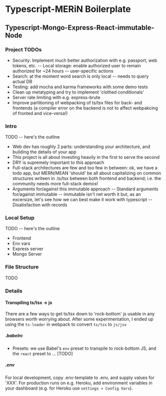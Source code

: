 # Typescript-MERiN Boilerplate

## Typescript-Mongo-Express-React-immutable-Node

### Project TODOs

-   Security: Implement much better authorization with e.g. passport, web tokens, etc.
    -- Local storage: enable authorized user to remain authorized for ~24 hours
    -- user-specific actions
-   Search: at the moment word search is only local -- needs to query actual DB
-   Testing: add mocha and karma frameworks with some demo tests
-   Clean up metatyping and try to implement 'clothed conditionals'
-   Server rate limiting with e.g. express-brute
-   Improve partitioning of webpacking of ts/tsx files for back- and frontends (a compiler error on the backend is not to affect webpakcing of fronted and vice-versa!)

### Intro

TODO -- here's the outline

-   Web dev has roughly 2 parts: understanding your architecture, and building the details of your app
-   This project is all about investing heavily in the first to serve the second
-   DRY is supremely important to this approach
-   Full-stack architectures are few and too few in between: ok, we have a todo app, but MERN/MEAN 'should' be all about capitalizing on common structures writeen in .ts/tsx between both frontend and backend; i.e. the community needs more full-stack demos!
-   Arguments for/against this immutable approach
    -- Standard arguments for/against immutable
    -- immutable isn't net worth it but, as an excersize, let's see how we can best make it work with typescript
    -- Disatisfaction with records

### Local Setup

TODO -- here's the outline

-   Frontend
-   Env vars
-   Express server
-   Mongo Server

### File Structure

TODO

### Details

#### Transpiling ts/tsx -> js

There are a few ways to get ts/tsx down to 'rock-bottom' js usable in any browsers worth worrying about. After some experimentation, I ended up using the `ts-loader` in webpack to convert `ts/tsx` to `js/jsx`

##### .babelrc

-   Presets: we use Babel's `env` preset to transpile to rock-bottom JS, and the `react` preset to ... [TODO]

##### .env

For local development, copy .env-template to .env, and supply values for 'XXX'. For production runs on e.g. Heroku, add environment variables in your dashboard (e.g. for Heroku use `settings > Config Vars`).
